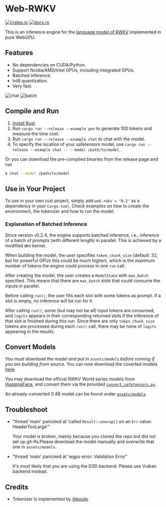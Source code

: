# Web-RWKV
[![crates.io](https://img.shields.io/crates/v/web-rwkv)](https://crates.io/crates/web-rwkv)
[![docs.rs](https://docs.rs/web-rwkv/badge.svg)](https://docs.rs/web-rwkv)

This is an inference engine for the [language model of RWKV](https://github.com/BlinkDL/RWKV-LM) implemented in pure WebGPU.

## Features
- No dependencies on CUDA/Python.
- Support Nvidia/AMD/Intel GPUs, including integrated GPUs.
- Batched inference.
- Int8 quantization.
- Very fast.

![chat](screenshots/chat.gif)
![batch](screenshots/batch.gif)

## Compile and Run
1. [Install Rust](https://rustup.rs/).
2. Run `cargo run --release --example gen` to generate 100 tokens and measure the time cost.
3. Run `cargo run --release --example chat` to chat with the model.
4. To specify the location of your safetensors model, use `cargo run --release --example chat -- --model /path/to/model`.

Or you can download the pre-compiled binaries from the release page and run
```bash
$ chat --model /path/to/model
```

## Use in Your Project
To use in your own rust project, simply add `web-rwkv = "0.2"` as a dependency in your `Cargo.toml`.
Check examples on how to create the environment, the tokenizer and how to run the model.

### Explanation of Batched Inference
Since version v0.2.4, the engine supports batched inference, i.e., inference of a batch of prompts (with different length) in parallel.
This is achieved by a modified `WKV` kernel.

When building the model, the user specifies `token_chunk_size` (default: 32, but for powerful GPUs this could be much higher), which is the maximum number of tokens the engine could process in one `run` call.

After creating the model, the user creates a `ModelState` with `max_batch` specified.
This means that there are `max_batch` slots that could consume the inputs in parallel.

Before calling `run()`, the user fills each slot with some tokens as prompt.
If a slot is empty, no inference will be run for it.

After calling `run()`, some (but may not be all) input tokens are consumed, and `logits` appears in their corresponding returned slots if the inference of that slot is finished during this run.
Since there are only `token_chunk_size` tokens are processed during each `run()` call, there may be none of `logits` appearing in the results.

## Convert Models
*You must download the model and put in `assets/models` before running if you are building from source.*
You can now download the coverted models [here](https://huggingface.co/cgisky/RWKV-safetensors-fp16).

You may download the official RWKV World series models from [HuggingFace](https://huggingface.co/BlinkDL/rwkv-4-world), and convert them via the provided [`convert_safetensors.py`](convert_safetensors.py).

An already-converted 0.4B model can be found under [`assets/models`](assets/models/RWKV-4-World-0.4B-v1-20230529-ctx4096.st).

## Troubleshoot
- "thread 'main' panicked at 'called `Result::unwrap()` on an `Err` value: HeaderTooLarge'"
  
  Your model is broken, mainly because you cloned the repo but did not set up git-lfs.Please download the model manually and overwrite that one in `assets/models`.

- "thread 'main' panicked at 'wgpu error: Validation Error"
  
  It's most likely that you are using the D3D backend.
  Please use Vulkan backend instead.


## Credits
- Tokenizer is implemented by [@koute](https://github.com/koute/rwkv_tokenizer).